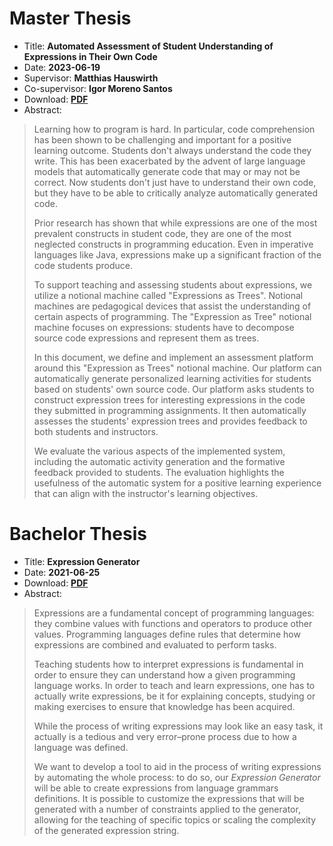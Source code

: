 # Master Thesis

- Title: **Automated Assessment of Student Understanding of Expressions in
  Their Own Code**
- Date: **2023-06-19**
- Supervisor: **Matthias Hauswirth**
- Co-supervisor: **Igor Moreno Santos**
- Download: **[PDF](./master_thesis.pdf)**
- Abstract:
> Learning how to program is hard.
> In particular, code comprehension has been shown to be challenging and
> important for a positive learning outcome.
> Students don't always understand the code they write.
> This has been exacerbated by the advent of large language models that
> automatically generate code that may or may not be correct.
> Now students don't just have to understand their own code, but they have to
> be able to critically analyze automatically generated code.
>
> Prior research has shown that while expressions are one of the most prevalent
> constructs in student code, they are one of the most neglected constructs in
> programming education.
> Even in imperative languages like Java, expressions make up a significant
> fraction of the code students produce.
>
> To support teaching and assessing students about expressions, we utilize a
> notional machine called "Expressions as Trees".
> Notional machines are pedagogical devices that assist the understanding of
> certain aspects of programming.
> The "Expression as Tree" notional machine focuses on expressions:
> students have to decompose source code expressions and represent them as
> trees.
>
> In this document, we define and implement an assessment platform around
> this "Expression as Trees" notional machine.
> Our platform can automatically generate personalized learning activities
> for students based on students' own source code.
> Our platform asks students to construct expression trees for interesting
> expressions in the code they submitted in programming assignments.
> It then automatically assesses the students' expression trees and
> provides feedback to both students and instructors.
>
> We evaluate the various aspects of the implemented system, including the
> automatic activity generation and the formative feedback provided to students.
> The evaluation highlights the usefulness of the automatic system for a
> positive learning experience that can align with the instructor's learning
> objectives.

# Bachelor Thesis

- Title: **Expression Generator**
- Date: **2021-06-25**
- Download: **[PDF](./bachelor_thesis.pdf)**
- Abstract:
> Expressions are a fundamental concept of programming languages: they combine
> values with functions and operators to produce other values.
> Programming languages define rules that determine how expressions are combined
> and evaluated to perform tasks.
>
> Teaching students how to interpret expressions is fundamental in order to
> ensure they can understand how a given programming language works.
> In order to teach and learn expressions, one has to actually write
> expressions, be it for explaining concepts, studying or making exercises to
> ensure that knowledge has been acquired.
>
> While the process of writing expressions may look like an easy task, it
> actually is a tedious and very error–prone process due to how a language was
> defined.
>
> We want to develop a tool to aid in the process of writing expressions by
> automating the whole process: to do so, our _Expression Generator_ will be
> able to create expressions from language grammars definitions.
> It is possible to customize the expressions that will be generated with a
> number of constraints applied to the generator, allowing for the teaching
> of specific topics or scaling the complexity of the generated expression
> string.

